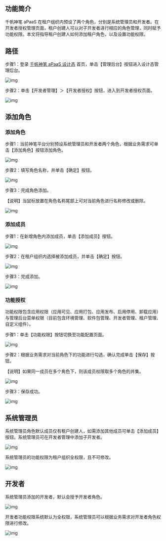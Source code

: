 ## 功能简介

千帆神笔 aPaaS 在租户组织内预设了两个角色，分别是系统管理员和开发者。在开发者授权管理页面，租户创建人可以对子开发者进行相应的角色管理，同时赋予功能权限。本文将指导租户创建人如何添加租户角色，以及设置功能权限。

## **路径**

步骤1：登录 [千帆神笔 aPaaS 设计态](https://apaas.cloud.tencent.com/) 首页，单击【管理后台】按钮进入设计态管理后台。

![img](https://qcloudimg.tencent-cloud.cn/raw/0b9deea9e0c7605e196fa455356637c7.jpg)        

步骤2：单击【开发者管理】＞【开发者授权】按钮，进入到开发者授权页面。

![img](https://qcloudimg.tencent-cloud.cn/raw/065ef215226bf53b991901163913d257.png)        

## **添加角色**

### **添加角色**

步骤1：当前神笔平台分别预设系统管理员和开发者两个角色，根据业务需求可单击【添加角色】按钮添加角色。

![img](https://qcloudimg.tencent-cloud.cn/raw/bcc2cb367865c644b00ed66b8bf78df1.png)        

步骤2：填写角色名称，并单击【确定】按钮。

![img](https://qcloudimg.tencent-cloud.cn/raw/9df236ebe46761b20c67dbd16320c8fb.png)        

步骤3：完成角色添加。

【说明】当鼠标放置在角色名称尾部上可对当前角色进行名称修改或删除。

![img](https://qcloudimg.tencent-cloud.cn/raw/a6bf2841564969d116726b574542918c.png)        

### **添加成员**

步骤1：在新增角色内添加成员，单击【添加成员】按钮。

![img](https://qcloudimg.tencent-cloud.cn/raw/b8b57f65af9219d413641795d0c01c63.png)        

步骤2：在租户组织内选择被添加成员，并单击【确定】按钮。

![img](https://qcloudimg.tencent-cloud.cn/raw/6f83dc199454671aec0c0e522b346aad.png)        

步骤3：完成添加。

![img](https://qcloudimg.tencent-cloud.cn/raw/fd9f0ce450ffd63ae397fc629fd79790.png)        

### **功能授权**

功能权限包含应用权限（应用可见、应用打包、应用发布、启用停用、卸载应用）与管理后台菜单权限（目前包含环境管理、软件包管理、开发者管理、租户管理、自定义组件）。

步骤1：单击【功能权限】按钮切换至功能配置页面。

![img](https://qcloudimg.tencent-cloud.cn/raw/c0da7752b2d5f469e0e0cb7485c2bd50.png)        

步骤2：根据业务需求对当前角色下的功能进行勾选，确认完成单击【保存】按钮。

【说明】如果同一成员在多个角色下，则该成员权限取多个角色的并集。

![img](https://qcloudimg.tencent-cloud.cn/raw/a8312196c456073fd25629ea086ac95a.png)        

步骤3：保存成功。

![img](https://qcloudimg.tencent-cloud.cn/raw/ec5479af0a1e78e08f9a210f7a83b430.png)        

## **系统管理员**

系统管理员角色默认成员仅有租户创建人，如需添加其他成员可单击【添加成员】按钮。系统管理员可在开发者管理中添加子开发者。

![img](https://qcloudimg.tencent-cloud.cn/raw/943916955ce9aa363835565e6b2e161f.png)        

系统管理员的功能权限为租户组织全权限，且不可修改。

![img](https://qcloudimg.tencent-cloud.cn/raw/4c92ec48cdda867222be5bb6a85ad282.png)        

## **开发者**

系统管理员添加的开发者，默认会授予开发者角色。

![img](https://qcloudimg.tencent-cloud.cn/raw/59e3c763f3eeddad31b341d8ea3a3935.png)        

开发者功能权限系统默认为全权限，系统管理员可以根据业务需求对开发者角色权限进行修改。

![img](https://qcloudimg.tencent-cloud.cn/raw/5338b5c6d6d4e4ebed587a5ea15312e5.png)        
